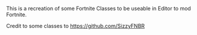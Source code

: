This is a recreation of some Fortnite Classes to be useable in Editor to mod Fortnite.

Credit to some classes to https://github.com/SizzyFNBR
